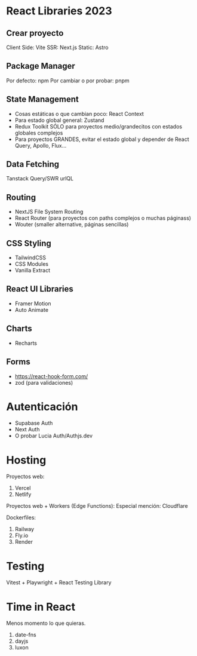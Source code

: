 # React Libraries 2023

## Crear proyecto

Client Side: Vite
SSR: Next.js
Static: Astro

## Package Manager

Por defecto: npm
Por cambiar o por probar: pnpm

## State Management

- Cosas estáticas o que cambian poco: React Context
- Para estado global general: Zustand
- Redux Toolkit SÓLO para proyectos medio/grandecitos con estados globales complejos
- Para proyectos GRANDES, evitar el estado global y depender de React Query, Apollo, Flux...

## Data Fetching

Tanstack Query/SWR
urlQL

## Routing

- NextJS File System Routing
- React Router (para proyectos con paths complejos o muchas páginass)
- Wouter (smaller alternative, páginas sencillas)

## CSS Styling

- TailwindCSS
- CSS Modules
- Vanilla Extract

## React UI Libraries

- Framer Motion
- Auto Animate

## Charts

- Recharts

## Forms

- https://react-hook-form.com/
- zod (para validaciones)

# Autenticación

- Supabase Auth
- Next Auth
- O probar Lucia Auth/Authjs.dev

# Hosting

Proyectos web:
1. Vercel
2. Netlify

Proyectos web + Workers (Edge Functions):
Especial mención: Cloudflare

Dockerfiles:
1. Railway
2. Fly.io
3. Render

# Testing

Vitest + Playwright + React Testing Library

# Time in React

Menos momento lo que quieras.

1. date-fns
2. dayjs
3. luxon